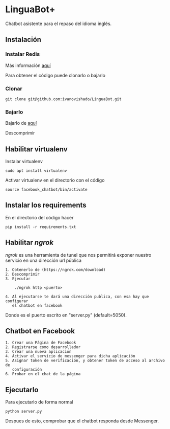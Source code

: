 # LinguaBot+

Chatbot asistente para el repaso del idioma inglés.

## Instalación

### Instalar Redis

Más información
[aquí](https://redis.io/download)

Para obtener el código puede clonarlo o bajarlo

### Clonar

    git clone git@github.com:ivanovishado/LinguaBot.git

### Bajarlo

Bajarlo de
[aquí](https://github.com/ivanovishado/LinguaBot/archive/master.zip)

Descomprimir

## Habilitar virtualenv

Instalar virtualenv

    sudo apt install virtualenv

Activar virtualenv en el directorio con el código

    source facebook_chatbot/bin/activate

## Instalar los requirements

En el directorio del código hacer

    pip install -r requirements.txt

## Habilitar _ngrok_

_ngrok_ es una herramienta de tunel que nos permitirá exponer nuestro servicio
en una dirección url pública

    1. Obtenerlo de (https://ngrok.com/download)
    2. Descomprimir
    3. Ejecutar

        ./ngrok http <puerto>

    4. Al ejecutarse te dará una dirección publica, con esa hay que configurar
       el chatbot en facebook

Donde <puerto> es el puerto escrito en "server.py" (default=5050).

## Chatbot en Facebook

    1. Crear una Página de Facebook
    2. Registrarse como desarrollador
    3. Crear una nueva aplicación
    4. Activar el servicio de messenger para dicha aplicación
    5. Asignar token de verificación, y obtener token de acceso al archivo de
       configuración
    6. Probar en el chat de la página


## Ejecutarlo

Para ejecutarlo de forma normal

    python server.py

Despues de esto, comprobar que el chatbot responda desde Messenger.
